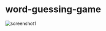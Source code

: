 # word-guessing-game
![screenshot1](https://user-images.githubusercontent.com/65463704/119291618-6613de00-bc6c-11eb-8737-f1def37b5b6e.png)
